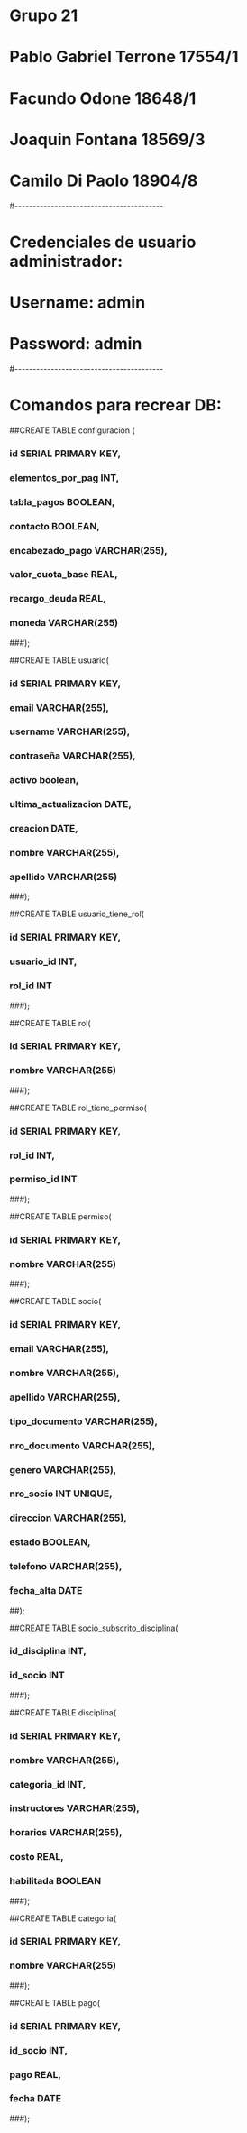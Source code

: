 # Grupo 21

# Pablo Gabriel Terrone 17554/1

# Facundo Odone 18648/1

# Joaquin Fontana 18569/3

# Camilo Di Paolo 18904/8

#-----------------------------------------
# Credenciales de usuario administrador:
# Username: admin
# Password: admin

#-----------------------------------------
# Comandos para recrear DB:

##CREATE TABLE configuracion (
###    id SERIAL PRIMARY KEY,
###    elementos_por_pag INT,
###    tabla_pagos BOOLEAN,
###    contacto BOOLEAN,
###    encabezado_pago VARCHAR(255),
###    valor_cuota_base REAL,
###    recargo_deuda REAL,
###    moneda VARCHAR(255)
###);

##CREATE TABLE usuario(
###    id SERIAL PRIMARY KEY,
###    email VARCHAR(255),
###    username VARCHAR(255),
###    contraseña VARCHAR(255),
###    activo boolean,
###    ultima_actualizacion DATE,
###    creacion DATE,
###    nombre VARCHAR(255),
###    apellido VARCHAR(255)
###);

##CREATE TABLE usuario_tiene_rol(
###    id SERIAL PRIMARY KEY,
###    usuario_id INT,
###    rol_id INT
###);

##CREATE TABLE rol(
###    id SERIAL PRIMARY KEY,
###    nombre VARCHAR(255)
###);

##CREATE TABLE rol_tiene_permiso(
###    id SERIAL PRIMARY KEY,
###    rol_id INT,
###    permiso_id INT
###);

##CREATE TABLE permiso(
###    id SERIAL PRIMARY KEY,
###   nombre VARCHAR(255)
###);

##CREATE TABLE socio(
###    id SERIAL PRIMARY KEY,
###    email VARCHAR(255),
###    nombre VARCHAR(255),
###    apellido VARCHAR(255),
###   tipo_documento VARCHAR(255),
###    nro_documento VARCHAR(255),
###    genero VARCHAR(255),
###    nro_socio INT UNIQUE,
###    direccion VARCHAR(255),
###    estado BOOLEAN,
###    telefono VARCHAR(255),
###    fecha_alta DATE
##);

##CREATE TABLE socio_subscrito_disciplina(
###    id_disciplina INT,
###    id_socio INT
###);

##CREATE TABLE disciplina(
###    id SERIAL PRIMARY KEY,
###    nombre VARCHAR(255),
###    categoria_id INT,
###    instructores VARCHAR(255),
###    horarios VARCHAR(255),
###    costo REAL,
###    habilitada BOOLEAN
###);

##CREATE TABLE categoria(
###    id SERIAL PRIMARY KEY,
###    nombre VARCHAR(255)
###);

##CREATE TABLE pago(
###    id SERIAL PRIMARY KEY,
###    id_socio INT,
###    pago REAL,
###    fecha DATE
###);

